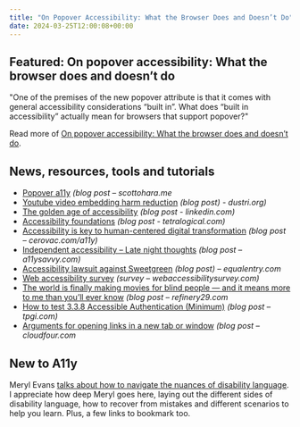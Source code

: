 ```yaml
---
title: "On Popover Accessibility: What the Browser Does and Doesn’t Do"
date: 2024-03-25T12:00:08+00:00
---
```


## Featured: On popover accessibility: What the browser does and doesn’t do

"One of the premises of the new popover attribute is that it comes with general accessibility considerations “built in”. What does “built in accessibility” actually mean for browsers that support popover?"

Read more of [On popover accessibility: What the browser does and doesn’t do](https://hidde.blog/popover-accessibility/).

## News, resources, tools and tutorials

- [Popover a11y](https://www.scottohara.me/blog/2024/03/22/popover-a11y.html) *(blog post – scottohara.me*
- [Youtube video embedding harm reduction](https://dustri.org/b/youtube-video-embedding-harm-reduction.html) *(blog post) - dustri.org)*
- [The golden age of accessibility](https://www.linkedin.com/pulse/golden-age-accessibility-angela-fowler-oalhc) *(blog post - linkedin.com)*
- [Accessibility foundations](https://tetralogical.com/blog/2024/03/18/accessbility-foundations/) *(blog post - tetralogical.com)*
- [Accessibility is key to human-centered digital transformation](https://cerovac.com/a11y/2024/03/accessibility-is-key-to-human-centered-digital-transformation/) *(blog post – cerovac.com/a11y)*
- [Independent accessibility – Late night thoughts](https://a11ysavvy.com/2024/03/17/independent-accessibility-late-night-thoughts/) *(blog post – a11ysavvy.com)*
- [Accessibility lawsuit against Sweetgreen](https://equalentry.com/accessibility-lawsuit-against-sweetgreen/) *(blog post) – equalentry.com*
- [Web accessibility survey](https://webaccessibilitysurvey.com/survey-results/) *(survey – webaccessibilitysurvey.com)*
- [The world is finally making movies for blind people — and it means more to me than you’ll ever know](https://www.refinery29.com/en-au/touch-pictureless-film-blind-person-review) *(blog post – refinery29.com*
- [How to test 3.3.8 Accessible Authentication (Minimum)](https://www.tpgi.com/how-to-test-3-3-8-accessible-authentication-minimum/) *(blog post – tpgi.com)*
- [Arguments for opening links in a new tab or window](https://cloudfour.com/thinks/arguments-for-opening-links-in-a-new-tab-or-window/) *(blog post – cloudfour.com*

## New to A11y

Meryl Evans [talks about how to navigate the nuances of disability language](https://meryl.net/disability-language/). I appreciate how deep Meryl goes here, laying out the different sides of disability language, how to recover from mistakes and different scenarios to help you learn. Plus, a few links to bookmark too.

